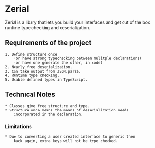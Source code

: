 # Zerial
Zerial is a libary that lets you build your interfaces and get out of the box
runtime type checking and deserialization.

## Requirements of the project
    1. Define structure once
        (or have strong typechecking between mulitple declarations)
        (or have one generate the other, in code)
    2. Nearly free deserialization.
    3. Can take output from JSON.parse.
    4. Runtime type checking.
    5. Usable defined types in TypeScript.

## Technical Notes
    * Classes give free structure and type.
    * Structure once means the means of deserialization needs
        incorporated in the declaration.

### Limitations
    * Due to converting a user created interface to generic then
        back again, extra keys will not be type checked.